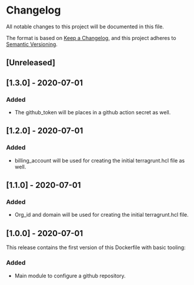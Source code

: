 # Changelog

All notable changes to this project will be documented in this file.

The format is based on [Keep a Changelog](https://keepachangelog.com/en/1.0.0/),
and this project adheres to [Semantic Versioning](https://semver.org/spec/v2.0.0.html).

## [Unreleased]

## [1.3.0] - 2020-07-01

### Added

* The github_token will be places in a github action secret as well.

## [1.2.0] - 2020-07-01

### Added

* billing_account will be used for creating the initial terragrunt.hcl file as well.

## [1.1.0] - 2020-07-01

### Added

* Org_id and domain will be used for creating the initial terragrunt.hcl file.

## [1.0.0] - 2020-07-01

This release contains the first version of this Dockerfile with basic tooling:

### Added

* Main module to configure a github repository.
